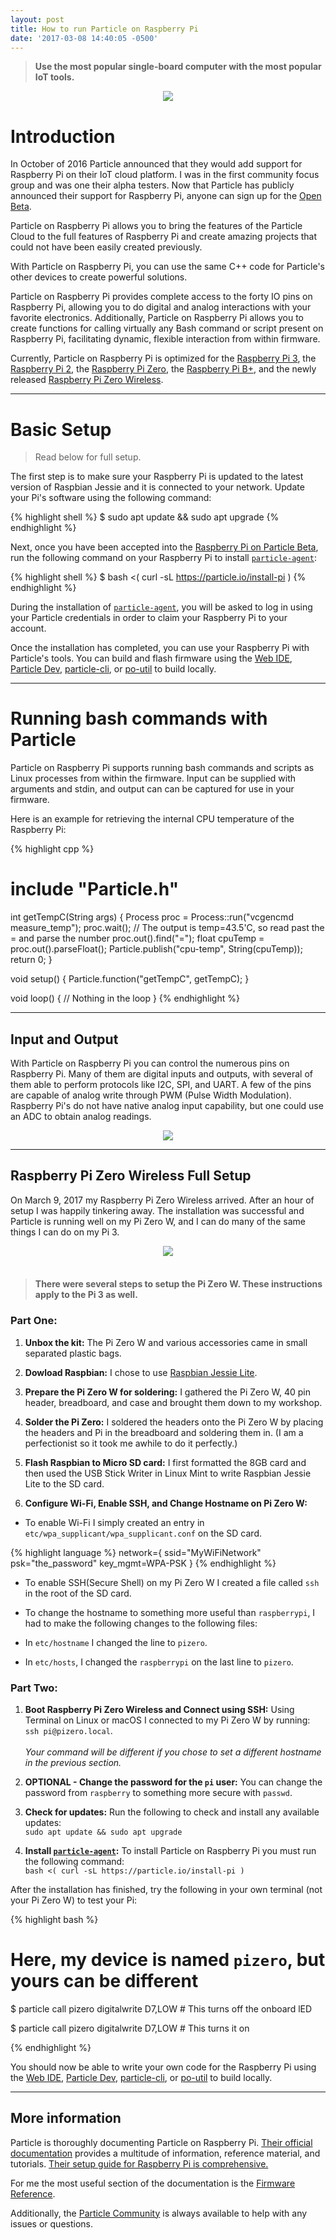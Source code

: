 ```yaml
---
layout: post
title: How to run Particle on Raspberry Pi
date: '2017-03-08 14:40:05 -0500'
---
```


> **Use the most popular single-board computer with the most popular IoT tools.**

<center>
  <img src="/images/Particle-Pi.png">
</center>

# Introduction

In October of 2016 Particle announced that they would add support for Raspberry Pi on their IoT cloud platform. I was in the first community focus group and was one their alpha testers. Now that Particle has publicly announced their support for Raspberry Pi, anyone can sign up for the [Open Beta](https://www.particle.io/products/development-tools/raspberry-pi-on-particle).

Particle on Raspberry Pi allows you to bring the features of the Particle Cloud to the full features of Raspberry Pi and create amazing projects that could not have been easily created previously.

With Particle on Raspberry Pi, you can use the same C++ code for Particle's other devices to create powerful solutions.

Particle on Raspberry Pi provides complete access to the forty IO pins on Raspberry Pi, allowing you to do digital and analog interactions with your favorite electronics. Additionally, Particle on Raspberry Pi allows you to create functions for calling virtually any Bash command or script present on Raspberry Pi, facilitating dynamic, flexible interaction from within firmware.

Currently, Particle on Raspberry Pi is optimized for the [Raspberry Pi 3](https://www.raspberrypi.org/products/raspberry-pi-3-model-b/), the [Raspberry Pi 2](https://www.raspberrypi.org/products/raspberry-pi-2-model-b/), the [Raspberry Pi Zero](https://www.raspberrypi.org/products/pi-zero/), the [Raspberry Pi B+](https://www.raspberrypi.org/products/model-b-plus/), and the newly released [Raspberry Pi Zero Wireless](https://www.raspberrypi.org/products/pi-zero-wireless/).

--------------------------------------------------------------------------------

# Basic Setup
> Read below for full setup.

The first step is to make sure your Raspberry Pi is updated to the latest version of Raspbian Jessie and it is connected to your network. Update your Pi's software using the following command:

{% highlight shell %} $ sudo apt update && sudo apt upgrade {% endhighlight %}

Next, once you have been accepted into the [Raspberry Pi on Particle Beta](https://www.particle.io/products/development-tools/raspberry-pi-on-particle), run the following command on your Raspberry Pi to install [`particle-agent`](https://github.com/spark/particle-agent):

{% highlight shell %} $ bash <( curl -sL https://particle.io/install-pi ) {% endhighlight %}

During the installation of [`particle-agent`](https://github.com/spark/particle-agent), you will be asked to log in using your Particle credentials in order to claim your Raspberry Pi to your account.

Once the installation has completed, you can use your Raspberry Pi with Particle's tools. You can build and flash firmware using the [Web IDE](https://build.particle.io), [Particle Dev](https://www.particle.io/products/development-tools/particle-desktop-ide), [particle-cli](https://www.particle.io/products/development-tools/particle-command-line-interface), or [po-util](https://nrobinson2000.github.io/po-util/) to build locally.

--------------------------------------------------------------------------------

# Running bash commands with Particle

Particle on Raspberry Pi supports running bash commands and scripts as Linux processes from within the firmware. Input can be supplied with arguments and stdin, and output can can be captured for use in your firmware.

Here is an example for retrieving the internal CPU temperature of the Raspberry Pi:

{% highlight cpp %}

# include "Particle.h"

int getTempC(String args)
{
  Process proc = Process::run("vcgencmd measure_temp");
  proc.wait(); // The output is temp=43.5'C, so read past the = and parse the number
  proc.out().find("=");
  float cpuTemp = proc.out().parseFloat();
  Particle.publish("cpu-temp", String(cpuTemp));
  return 0;
}

void setup()
{
  Particle.function("getTempC", getTempC);
}

void loop()
{
  // Nothing in the loop
} {% endhighlight %}

--------------------------------------------------------------------------------

## Input and Output

With Particle on Raspberry Pi you can control the numerous pins on Raspberry Pi. Many of them are digital inputs and outputs, with several of them able to perform protocols like I2C, SPI, and UART. A few of the pins are capable of analog write through PWM (Pulse Width Modulation). Raspberry Pi's do not have native analog input capability, but one could use an ADC to obtain analog readings.

<center>
  <img src="/images/pi-pinout.png">
</center>

--------------------------------------------------------------------------------

## Raspberry Pi Zero Wireless Full Setup

On March 9, 2017 my Raspberry Pi Zero Wireless arrived. After an hour of setup I was happily tinkering away. The installation was successful and Particle is running well on my Pi Zero W, and I can do many of the same things I can do on my Pi 3.

<center>
  <img src="/images/pizerow.jpg">
</center>

<br>

> #### There were several steps to setup the Pi Zero W.  These instructions apply to the Pi 3 as well.

### Part One:

1. **Unbox the kit:** The Pi Zero W and various accessories came in small separated plastic bags.

2. **Dowload Raspbian:** I chose to use [Raspbian Jessie Lite](https://www.raspberrypi.org/downloads/raspbian/).

3. **Prepare the Pi Zero W for soldering:** I gathered the Pi Zero W, 40 pin header, breadboard, and case and brought them down to my workshop.

4. **Solder the Pi Zero:** I soldered the headers onto the Pi Zero W by placing the headers and Pi in the breadboard and soldering them in. (I am a perfectionist so it took me awhile to do it perfectly.)

5. **Flash Raspbian to Micro SD card:** I first formatted the 8GB card and then used the USB Stick Writer in Linux Mint to write Raspbian Jessie Lite to the SD card.

6. **Configure Wi-Fi, Enable SSH, and Change Hostname on Pi Zero W:**

* To enable Wi-Fi I simply created an entry in `etc/wpa_supplicant/wpa_supplicant.conf` on the SD card.</li>

{% highlight language %}
network={
    ssid="MyWiFiNetwork"
    psk="the_password"
    key_mgmt=WPA-PSK
}
{% endhighlight %}

* To enable SSH(Secure Shell) on my Pi Zero W I created a file called `ssh` in the root of the SD card.

* To change the hostname to something more useful than `raspberrypi`, I had to make the following changes to the following files:

* In `etc/hostname` I changed the line to `pizero`.

* In `etc/hosts`, I changed the `raspberrypi` on the last line to `pizero`.

### Part Two:

1. **Boot Raspberry Pi Zero Wireless and Connect using SSH:** Using Terminal on Linux or macOS I connected to my Pi Zero W by running: `ssh pi@pizero.local`.<br><br> *Your command will be different if you chose to set a different hostname in the previous section.*

2. **OPTIONAL - Change the password for the `pi` user:** You can change the password from `raspberry` to something more secure with `passwd`.

3. **Check for updates:** Run the following to check and install any available updates:<br>`sudo apt update && sudo apt upgrade`

4. **Install [`particle-agent`](https://github.com/spark/particle-agent):** To install Particle on Raspberry Pi you must run the following command:<br>`bash <( curl -sL https://particle.io/install-pi )`

After the installation has finished, try the following in your own terminal (not your Pi Zero W) to test your Pi:

{% highlight bash %}
# Here, my device is named `pizero`, but yours can be different

$ particle call pizero digitalwrite D7,LOW # This turns off the onboard lED

$ particle call pizero digitalwrite D7,LOW # This turns it on

{% endhighlight %}

You should now be able to write your own code for the Raspberry Pi using the [Web IDE](https://build.particle.io), [Particle Dev](https://www.particle.io/products/development-tools/particle-desktop-ide), [particle-cli](https://www.particle.io/products/development-tools/particle-command-line-interface), or [po-util](https://nrobinson2000.github.io/po-util/) to build locally.




--------------------------------------------------------------------------------

## More information

Particle is thoroughly documenting Particle on Raspberry Pi. [Their official documentation](https://docs.particle.io/guide/getting-started/intro/raspberry-pi/) provides a multitude of information, reference material, and tutorials. [Their setup guide for Raspberry Pi is comprehensive.](https://docs.particle.io/guide/getting-started/start/raspberry-pi/)

For me the most useful section of the documentation is the [Firmware Reference](https://docs.particle.io/reference/firmware/raspberry-pi/).

Additionally, the [Particle Community](https://community.particle.io) is always available to help with any issues or questions.
